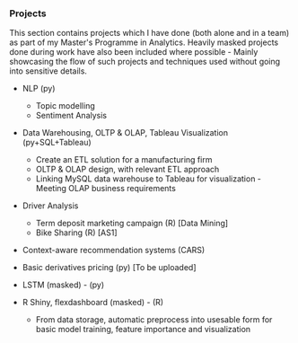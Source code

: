 ### Projects
This section contains projects which I have done (both alone and in a team) as part of my Master's Programme in Analytics.
Heavily masked projects done during work have also been included where possible - Mainly showcasing the flow of such projects and techniques used without going into sensitive details.

- NLP (py)
   - Topic modelling
   - Sentiment Analysis
   
- Data Warehousing, OLTP & OLAP, Tableau Visualization (py+SQL+Tableau)
   - Create an ETL solution for a manufacturing firm
   - OLTP & OLAP design, with relevant ETL approach
   - Linking MySQL data warehouse to Tableau for visualization - Meeting OLAP business requirements
   
- Driver Analysis
   - Term deposit marketing campaign (R) [Data Mining]
   - Bike Sharing (R) [AS1]

- Context-aware recommendation systems (CARS)
- Basic derivatives pricing (py) [To be uploaded]

- LSTM (masked) - (py)
- R Shiny, flexdashboard (masked) - (R)
   - From data storage, automatic preprocess into usesable form for basic model training, feature importance and visualization

